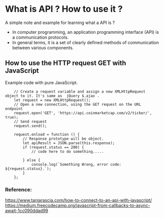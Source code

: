 # What is API ? How to use it ?
A simple note and example for learning what a API is ?

 - In computer programming, an application programming interface (API) is a communication protocols.
 - In general terms, it is a set of clearly defined methods of communication between various components.

## How to use the HTTP request GET with JavaScript
 Example code with pure JavaScript.
 
```
	// Create a request variable and assign a new XMLHttpRequest object to it. It's same as  jQuery $.ajax .
	let request = new XMLHttpRequest();
	// Open a new connection, using the GET request on the URL endpoint
	request.open('GET', 'https://api.coinmarketcap.com/v2/ticker/', true);
	// Send request
	request.send();
	
	request.onload = function () {
    	// Response prototype will be object.
		let apiResult = JSON.parse(this.response);
		if (request.status == 200) {
			// code here to do something.....
			
		} else {
			console.log(`Something Wrong, error code: ${request.status}.`);
		}
	};
```
 

### Reference:
https://www.taniarascia.com/how-to-connect-to-an-api-with-javascript/
https://medium.freecodecamp.org/javascript-from-callbacks-to-async-await-1cc090ddad99
